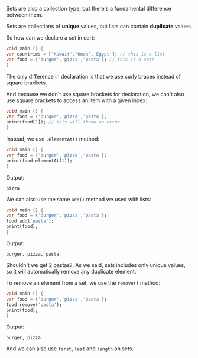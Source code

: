 Sets are also a collection type, but there's a fundamental difference between them.

Sets are collections of **unique** values, but lists can contain **duplicate** values.

So how can we declare a set in dart:

```dart
void main () {
var countries = ['Kuwait','Oman','Egypt']; // this is a list
var food = {'burger','pizza','pasta'}; // this is a set!
}
```

The only difference in declaration is that we use curly braces instead of square brackets.

And because we don't use square brackets for declaration, we can't also use square brackets to access an item with a given index:

```dart
void main () {
var food = {'burger','pizza','pasta'};
print(food[1]); // this will throw an error
}
```

Instead, we use `.elementAt()` method:

```dart
void main () {
var food = {'burger','pizza','pasta'};
print(food.elementAt(1));
}
```

Output:

```
pizza
```

We can also use the same `add()` method we used with lists:

```dart
void main () {
var food = {'burger','pizza','pasta'};
food.add('pasta');
print(food);
}
```

Output:

```
burger, pizza, pasta
```

Shouldn't we get 2 pastas?, As we said, sets includes only unique values, so it will automatically remove any duplicate element.

To remove an element from a set, we use the `remove()` method:

```dart
void main () {
var food = {'burger','pizza','pasta'};
food.remove('pasta');
print(food);
}
```

Output:

```
burger, pizza
```

And we can also use `first`, `last` and `length` on sets.
